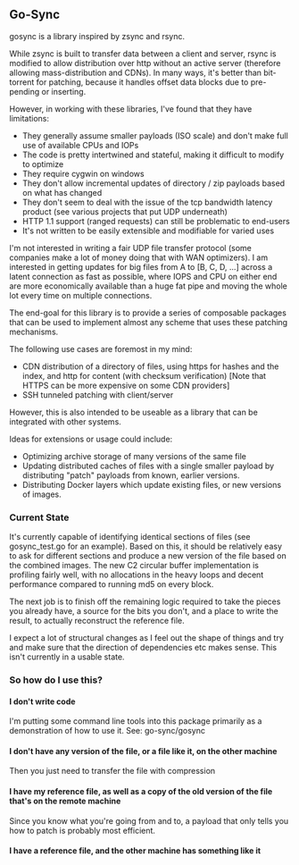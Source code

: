 Go-Sync
------

gosync is a library inspired by zsync and rsync.

While zsync is built to transfer data between a client and server, rsync is modified to allow distribution over http without an active server (therefore allowing mass-distribution and CDNs). In many ways, it's better than bit-torrent for patching, because it handles offset data blocks due to pre-pending or inserting.

However, in working with these libraries, I've found that they have limitations:
* They generally assume smaller payloads (ISO scale) and don't make full use of available CPUs and IOPs
* The code is pretty intertwined and stateful, making it difficult to modify to optimize
* They require cygwin on windows
* They don't allow incremental updates of directory / zip payloads based on what has changed
* They don't seem to deal with the issue of the tcp bandwidth latency product (see various projects that put UDP underneath)
* HTTP 1.1 support (ranged requests) can still be problematic to end-users
* It's not written to be easily extensible and modifiable for varied uses

I'm not interested in writing a fair UDP file transfer protocol (some companies make a lot of money doing that with WAN optimizers). I am interested in getting updates for big files from A to [B, C, D, ...] across a latent connection as fast as possible, where IOPS and CPU on either end are more economically available than a huge fat pipe and moving the whole lot every time on multiple connections.

The end-goal for this library is to provide a series of composable packages that can be used to implement almost any scheme that uses these patching mechanisms.

The following use cases are foremost in my mind:
* CDN distribution of a directory of files, using https for hashes and the index, and http for content (with checksum verification) [Note that HTTPS can be more expensive on some CDN providers]
* SSH tunneled patching with client/server
 
However, this is also intended to be useable as a library that can be integrated with other systems.

Ideas for extensions or usage could include:
* Optimizing archive storage of many versions of the same file
* Updating distributed caches of files with a single smaller payload by distributing "patch" payloads from known, earlier versions.
* Distributing Docker layers which update existing files, or new versions of images.
 
### Current State

It's currently capable of identifying identical sections of files (see gosync_test.go for an example). Based on this, it should be relatively easy to ask for different sections and produce a new version of the file based on the combined images.
The new C2 circular buffer implementation is profiling fairly well, with no allocations in the heavy loops and decent performance compared to running md5 on every block.

The next job is to finish off the remaining logic required to take the pieces you already have, a source for the bits you don't, and a place to write the result, to actually reconstruct the reference file.

I expect a lot of structural changes as I feel out the shape of things and try and make sure that the direction of dependencies etc makes sense. This isn't currently in a usable state.

### So how do I use this?

#### I don't write code
I'm putting some command line tools into this package primarily as a demonstration of how to use it.
See: go-sync/gosync

#### I don't have any version of the file, or a file like it, on the other machine
Then you just need to transfer the file with compression

#### I have my reference file, as well as a copy of the old version of the file that's on the remote machine 
Since you know what you're going from and to, a payload that only tells you how to patch is probably most efficient.

#### I have a reference file, and the other machine has something like it
